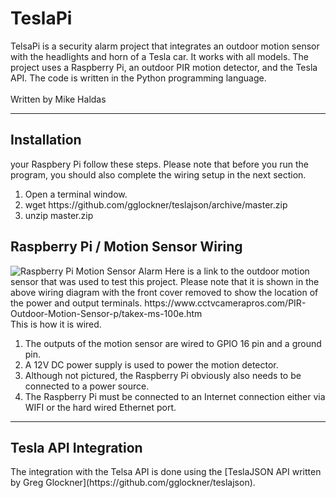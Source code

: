 <h1>TeslaPi</h1>
TelsaPi is a security alarm project that integrates an outdoor motion sensor with the headlights and horn of a Tesla car. It works with all models. The project uses a Raspberry Pi, an outdoor PIR motion detector, and the Tesla API. The code is written in the Python programming language.
<br><br>
Written by Mike Haldas
<hr>
<h2>Installation</h2>
your Raspbery Pi follow these steps. Please note that before you run the program, you should also complete the wiring setup in the next section.
<ol>
  <li>Open a terminal window.</li>
  <li>wget https://github.com/gglockner/teslajson/archive/master.zip</li>
  <li>unzip master.zip</li>
</ol>
<h2>Raspberry Pi / Motion Sensor Wiring</h2>
<img src="https://www.cctvcamerapros.com/v/images/RPi/Raspberry-Pi-Motion-Sensor-Alarm.jpg" alt="Raspberry Pi Motion Sensor Alarm">
Here is a link to the outdoor motion sensor that was used to test this project. Please note that it is shown in the above wiring diagram with the front cover removed to show the location of the power and output terminals. https://www.cctvcamerapros.com/PIR-Outdoor-Motion-Sensor-p/takex-ms-100e.htm
<br>
This is how it is wired.
<ol>
  <li>The outputs of the motion sensor are wired to GPIO 16 pin and a ground pin.</li>
  <li>A 12V DC power supply is used to power the motion detector.</li>
  <li>Although not pictured, the Raspberry Pi obviously also needs to be connected to a power source.</li>
  <li>The Raspberry Pi must be connected to an Internet connection either via WIFI or the hard wired Ethernet port.</li>
</ol>
  <hr>
<h2>Tesla API Integration</h2>
The integration with the Telsa API is done using the [TeslaJSON API written by Greg Glockner](https://github.com/gglockner/teslajson).
